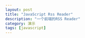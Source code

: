 ```yaml
---
layout: post
title: "JavaScript Rss Reader"
description: "一个前端的RSS Reader"
category: 演示
tags: [javascript]
---
```


<script type="text/javascript" src="/media/js/jquery.zrssfeed.js"></script>
<script type="text/javascript" src="/media/js/jquery.vticker.js"></script>
<script type="text/javascript">
	$(document).ready(function () {
		$('#ticker1').rssfeed('http://feed.cnblogs.com/blog/sitehome/rss',{}, function(e) {
			$(e).find('div.rssBody').vTicker();
		});
	});
</script>

<div id="ticker1"></div>



